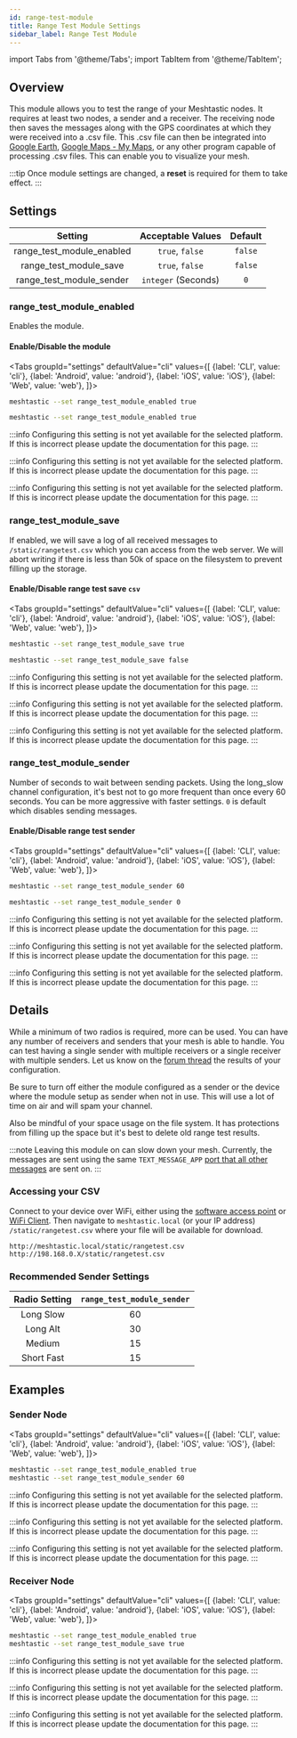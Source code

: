 ```yaml
---
id: range-test-module
title: Range Test Module Settings
sidebar_label: Range Test Module
---
```


import Tabs from '@theme/Tabs';
import TabItem from '@theme/TabItem';

## Overview

This module allows you to test the range of your Meshtastic nodes. It requires at least two nodes, a sender and a receiver. The receiving node then saves the messages along with the GPS coordinates at which they were received into a .csv file. This .csv file can then be integrated into [Google Earth](https://earth.google.com), [Google Maps - My Maps](https://mymaps.google.com), or any other program capable of processing .csv files. This can enable you to visualize your mesh.

:::tip
Once module settings are changed, a **reset** is required for them to take effect.
:::

## Settings

|          Setting          |  Acceptable Values  | Default |
| :-----------------------: | :-----------------: | :-----: |
| range_test_module_enabled |   `true`, `false`   | `false` |
|  range_test_module_save   |   `true`, `false`   | `false` |
| range_test_module_sender  | `integer` (Seconds) |   `0`   |

### range_test_module_enabled

Enables the module.

#### Enable/Disable the module

<Tabs
groupId="settings"
defaultValue="cli"
values={[
{label: 'CLI', value: 'cli'},
{label: 'Android', value: 'android'},
{label: 'iOS', value: 'iOS'},
{label: 'Web', value: 'web'},
]}>
<TabItem value="cli">

```bash title="Enable the module"
meshtastic --set range_test_module_enabled true
```

```bash title="Disable the module"
meshtastic --set range_test_module_enabled true
```

  </TabItem>
  <TabItem value="android">

:::info
Configuring this setting is not yet available for the selected platform. If this is incorrect please update the documentation for this page.
:::

  </TabItem>
  <TabItem value="iOS">

:::info
Configuring this setting is not yet available for the selected platform. If this is incorrect please update the documentation for this page.
:::

  </TabItem>
  <TabItem value="web">

:::info
Configuring this setting is not yet available for the selected platform. If this is incorrect please update the documentation for this page.
:::

  </TabItem>
</Tabs>

### range_test_module_save

If enabled, we will save a log of all received messages to `/static/rangetest.csv` which you can access from the web server. We will abort writing if there is less than 50k of space on the filesystem to prevent filling up the storage.

#### Enable/Disable range test save `csv`

<Tabs
groupId="settings"
defaultValue="cli"
values={[
{label: 'CLI', value: 'cli'},
{label: 'Android', value: 'android'},
{label: 'iOS', value: 'iOS'},
{label: 'Web', value: 'web'},
]}>
<TabItem value="cli">

```bash title="Enable range test save"
meshtastic --set range_test_module_save true
```

```bash title="Disable range test save"
meshtastic --set range_test_module_save false
```

  </TabItem>
  <TabItem value="android">

:::info
Configuring this setting is not yet available for the selected platform. If this is incorrect please update the documentation for this page.
:::

  </TabItem>
  <TabItem value="iOS">

:::info
Configuring this setting is not yet available for the selected platform. If this is incorrect please update the documentation for this page.
:::

  </TabItem>
  <TabItem value="web">

:::info
Configuring this setting is not yet available for the selected platform. If this is incorrect please update the documentation for this page.
:::

  </TabItem>
</Tabs>

### range_test_module_sender

Number of seconds to wait between sending packets. Using the long_slow channel configuration, it's best not to go more frequent than once every 60 seconds. You can be more aggressive with faster settings. `0` is default which disables sending messages.

#### Enable/Disable range test sender

<Tabs
groupId="settings"
defaultValue="cli"
values={[
{label: 'CLI', value: 'cli'},
{label: 'Android', value: 'android'},
{label: 'iOS', value: 'iOS'},
{label: 'Web', value: 'web'},
]}>
<TabItem value="cli">

```bash title="Enable range test sender (send every 60 seconds)"
meshtastic --set range_test_module_sender 60
```

```bash title="Disable range test sender"
meshtastic --set range_test_module_sender 0
```

  </TabItem>
  <TabItem value="android">

:::info
Configuring this setting is not yet available for the selected platform. If this is incorrect please update the documentation for this page.
:::

  </TabItem>
  <TabItem value="iOS">

:::info
Configuring this setting is not yet available for the selected platform. If this is incorrect please update the documentation for this page.
:::

  </TabItem>
  <TabItem value="web">

:::info
Configuring this setting is not yet available for the selected platform. If this is incorrect please update the documentation for this page.
:::

  </TabItem>
</Tabs>

## Details

While a minimum of two radios is required, more can be used. You can have any number of receivers and senders that your mesh is able to handle. You can test having a single sender with multiple receivers or a single receiver with multiple senders. Let us know on the [forum thread](https://meshtastic.discourse.group/t/new-plugin-rangetestplugin/2591) the results of your configuration.

Be sure to turn off either the module configured as a sender or the device where the module setup as sender when not in use. This will use a lot of time on air and will spam your channel.

Also be mindful of your space usage on the file system. It has protections from filling up the space but it's best to delete old range test results.

:::note
Leaving this module on can slow down your mesh. Currently, the messages are sent using the same `TEXT_MESSAGE_APP` [port that all other messages](/docs/developers/protobufs/api#portnumsproto) are sent on.
:::

### Accessing your CSV

Connect to your device over WiFi, either using the [software access point](wifi#software-access-point) or [WiFi Client](wifi#wifi-client). Then navigate to `meshtastic.local` (or your IP address) `/static/rangetest.csv` where your file will be available for download.

```plaintext title="Example URLs"
http://meshtastic.local/static/rangetest.csv
http://198.168.0.X/static/rangetest.csv
```

### Recommended Sender Settings

| Radio Setting | `range_test_module_sender` |
| :-----------: | :------------------------: |
|   Long Slow   |             60             |
|   Long Alt    |             30             |
|    Medium     |             15             |
|  Short Fast   |             15             |

## Examples

### Sender Node

<Tabs
groupId="settings"
defaultValue="cli"
values={[
{label: 'CLI', value: 'cli'},
{label: 'Android', value: 'android'},
{label: 'iOS', value: 'iOS'},
{label: 'Web', value: 'web'},
]}>
<TabItem value="cli">

```bash title="Example - Sender Node"
meshtastic --set range_test_module_enabled true
meshtastic --set range_test_module_sender 60
```

  </TabItem>
  <TabItem value="android">

:::info
Configuring this setting is not yet available for the selected platform. If this is incorrect please update the documentation for this page.
:::

  </TabItem>
  <TabItem value="iOS">

:::info
Configuring this setting is not yet available for the selected platform. If this is incorrect please update the documentation for this page.
:::

  </TabItem>
  <TabItem value="web">

:::info
Configuring this setting is not yet available for the selected platform. If this is incorrect please update the documentation for this page.
:::

  </TabItem>
</Tabs>

### Receiver Node

<Tabs
groupId="settings"
defaultValue="cli"
values={[
{label: 'CLI', value: 'cli'},
{label: 'Android', value: 'android'},
{label: 'iOS', value: 'iOS'},
{label: 'Web', value: 'web'},
]}>
<TabItem value="cli">

```bash title="Example - Receiver Node"
meshtastic --set range_test_module_enabled true
meshtastic --set range_test_module_save true
```

  </TabItem>
  <TabItem value="android">

:::info
Configuring this setting is not yet available for the selected platform. If this is incorrect please update the documentation for this page.
:::

  </TabItem>
  <TabItem value="iOS">

:::info
Configuring this setting is not yet available for the selected platform. If this is incorrect please update the documentation for this page.
:::

  </TabItem>
  <TabItem value="web">

:::info
Configuring this setting is not yet available for the selected platform. If this is incorrect please update the documentation for this page.
:::

  </TabItem>
</Tabs>
